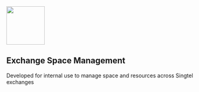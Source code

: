 
<img src="https://upload.wikimedia.org/wikipedia/commons/thumb/e/ee/Singtel_logo.svg/1200px-Singtel_logo.svg.png" width="100px">
<h2>Exchange Space Management</h2>
<p>Developed for internal use to manage space and resources across Singtel exchanges</p>
